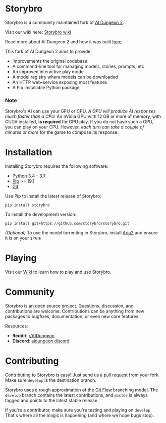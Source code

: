 # Storybro

Storybro is a community maintained fork of [AI Dungeon 2](https://github.com/AIDungeon/AIDungeon).

Visit our wiki here: [Storybro wiki](https://github.com/storybro/storybro/wiki)

Read more about AI Dungeon 2 and how it was built [here](https://pcc.cs.byu.edu/2019/11/21/ai-dungeon-2-creating-infinitely-generated-text-adventures-with-deep-learning-language-models/).

This fork of AI Dungeon 2 aims to provide:
- Improvements the original codebase
- A command-line tool for managing models, stories, prompts, etc
- An improved interactive play mode
- A model registry where models can be downloaded
- An HTTP web-service exposing most features
- A Pip installable Python package

### Note

Storybro's AI can use your GPU or CPU. *A GPU will produce AI responses much faster than a CPU.* An nVidia GPU with 12 GB or more of memory, with CUDA installed, **is required** for GPU play. If you do not have such a GPU, you can play on your CPU. However, *each turn can take a couple of minutes or more* for the game to compose its response.

# Installation

Installing Storybro requires the following software:

- [Python](https://www.python.org/downloads/) 3.4 - 3.7
- [Pip](https://pip.pypa.io/en/stable/installing/) >= 19.1
- [Git](https://git-scm.com/downloads)

Use Pip to install the latest release of Storybro:

    pip install storybro
    
To install the development version:

    pip install git+https://github.com/storybro/storybro.git
    
*(Optional)* To use the model torrenting in Storybro, install [Aria2](https://aria2.github.io/) and ensure it is on your `$PATH`.

# Playing

Visit our [Wiki](http://github.com/storybro/storybro/wiki) to learn how to play and use Storybro.

# Community

Storybro is an open source project. Questions, discussion, and contributions are welcome. Contributions can be anything from new packages to bugfixes, documentation, or even new core features.

Resources:

* **Reddit**: [r/AIDungeon](https://www.reddit.com/r/AIDungeon/)
* **Discord**: [aidungeon discord](https://discord.gg/Dg8Vcz6)


# Contributing

Contributing to Storybro is easy! Just send us a [pull request](https://help.github.com/articles/using-pull-requests/) from your fork. Make sure ``develop`` is the destination branch. 

Storybro uses a rough approximation of the [Git Flow](http://nvie.com/posts/a-successful-git-branching-model/) branching model.  The ``develop`` branch contains the latest contributions, and ``master`` is always tagged and points to the latest stable release.

If you're a contributor, make sure you're testing and playing on `develop`. That's where all the magic is happening (and where we hope bugs stop).
